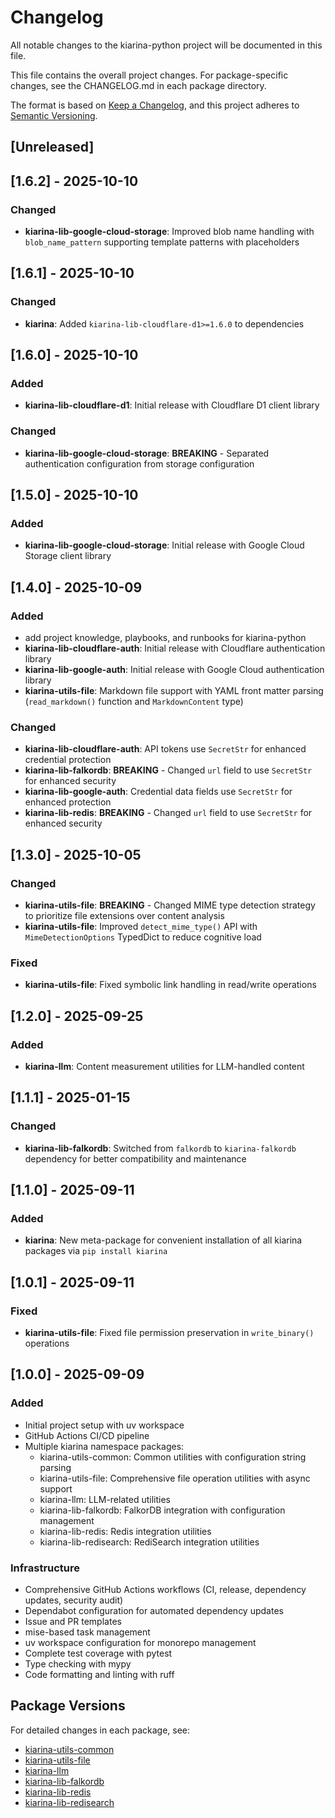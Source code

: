 # Changelog

All notable changes to the kiarina-python project will be documented in this file.

This file contains the overall project changes. For package-specific changes, see the CHANGELOG.md in each package directory.

The format is based on [Keep a Changelog](https://keepachangelog.com/en/1.0.0/),
and this project adheres to [Semantic Versioning](https://semver.org/spec/v2.0.0.html).

## [Unreleased]

## [1.6.2] - 2025-10-10

### Changed
- **kiarina-lib-google-cloud-storage**: Improved blob name handling with `blob_name_pattern` supporting template patterns with placeholders

## [1.6.1] - 2025-10-10

### Changed
- **kiarina**: Added `kiarina-lib-cloudflare-d1>=1.6.0` to dependencies

## [1.6.0] - 2025-10-10

### Added
- **kiarina-lib-cloudflare-d1**: Initial release with Cloudflare D1 client library

### Changed
- **kiarina-lib-google-cloud-storage**: **BREAKING** - Separated authentication configuration from storage configuration

## [1.5.0] - 2025-10-10

### Added
- **kiarina-lib-google-cloud-storage**: Initial release with Google Cloud Storage client library

## [1.4.0] - 2025-10-09

### Added
- add project knowledge, playbooks, and runbooks for kiarina-python
- **kiarina-lib-cloudflare-auth**: Initial release with Cloudflare authentication library
- **kiarina-lib-google-auth**: Initial release with Google Cloud authentication library
- **kiarina-utils-file**: Markdown file support with YAML front matter parsing (`read_markdown()` function and `MarkdownContent` type)

### Changed
- **kiarina-lib-cloudflare-auth**: API tokens use `SecretStr` for enhanced credential protection
- **kiarina-lib-falkordb**: **BREAKING** - Changed `url` field to use `SecretStr` for enhanced security
- **kiarina-lib-google-auth**: Credential data fields use `SecretStr` for enhanced protection
- **kiarina-lib-redis**: **BREAKING** - Changed `url` field to use `SecretStr` for enhanced security

## [1.3.0] - 2025-10-05

### Changed
- **kiarina-utils-file**: **BREAKING** - Changed MIME type detection strategy to prioritize file extensions over content analysis
- **kiarina-utils-file**: Improved `detect_mime_type()` API with `MimeDetectionOptions` TypedDict to reduce cognitive load

### Fixed
- **kiarina-utils-file**: Fixed symbolic link handling in read/write operations

## [1.2.0] - 2025-09-25

### Added
- **kiarina-llm**: Content measurement utilities for LLM-handled content

## [1.1.1] - 2025-01-15

### Changed
- **kiarina-lib-falkordb**: Switched from `falkordb` to `kiarina-falkordb` dependency for better compatibility and maintenance

## [1.1.0] - 2025-09-11

### Added
- **kiarina**: New meta-package for convenient installation of all kiarina packages via `pip install kiarina`

## [1.0.1] - 2025-09-11

### Fixed
- **kiarina-utils-file**: Fixed file permission preservation in `write_binary()` operations

## [1.0.0] - 2025-09-09

### Added
- Initial project setup with uv workspace
- GitHub Actions CI/CD pipeline
- Multiple kiarina namespace packages:
  - kiarina-utils-common: Common utilities with configuration string parsing
  - kiarina-utils-file: Comprehensive file operation utilities with async support
  - kiarina-llm: LLM-related utilities
  - kiarina-lib-falkordb: FalkorDB integration with configuration management
  - kiarina-lib-redis: Redis integration utilities
  - kiarina-lib-redisearch: RediSearch integration utilities

### Infrastructure
- Comprehensive GitHub Actions workflows (CI, release, dependency updates, security audit)
- Dependabot configuration for automated dependency updates
- Issue and PR templates
- mise-based task management
- uv workspace configuration for monorepo management
- Complete test coverage with pytest
- Type checking with mypy
- Code formatting and linting with ruff

## Package Versions

For detailed changes in each package, see:
- [kiarina-utils-common](./packages/kiarina-utils-common/CHANGELOG.md)
- [kiarina-utils-file](./packages/kiarina-utils-file/CHANGELOG.md)
- [kiarina-llm](./packages/kiarina-llm/CHANGELOG.md)
- [kiarina-lib-falkordb](./packages/kiarina-lib-falkordb/CHANGELOG.md)
- [kiarina-lib-redis](./packages/kiarina-lib-redis/CHANGELOG.md)
- [kiarina-lib-redisearch](./packages/kiarina-lib-redisearch/CHANGELOG.md)
